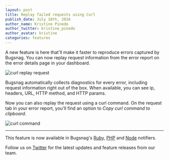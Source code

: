 ```yaml
---
layout: post
title: Replay failed requests using Curl   
publish_date: July 18th, 2016
author_name: Kristine Pinedo
author_twitter: kristine_pinedo
author_avatar: kristine
categories: features
---
```


A new feature is here that'll make it faster to reproduce errors captured by Bugsnag. You can now replay request information from the error report on the error details page in your dashboard.

![curl replay request](/img/posts/curl-replay-request.png)

Bugsnag automatically collects diagnostics for every error, including request information right out of the box. When available, you can see ip, headers, URL, HTTP method, and HTTP params.

Now you can also replay the request using a curl command. On the request tab in your error report, you'll find an option to *Copy curl command to clipboard*.

![curl command](/img/posts/curl-command-replay.png)

---

This feature is now available in Bugsnag's [Ruby](https://docs.bugsnag.com/platforms/ruby/), [PHP](https://docs.bugsnag.com/platforms/php/) and [Node](https://docs.bugsnag.com/platforms/nodejs/express/) notifiers.

Follow us on [Twitter](https://twitter.com/bugsnag) for the latest updates and feature releases from our team.
